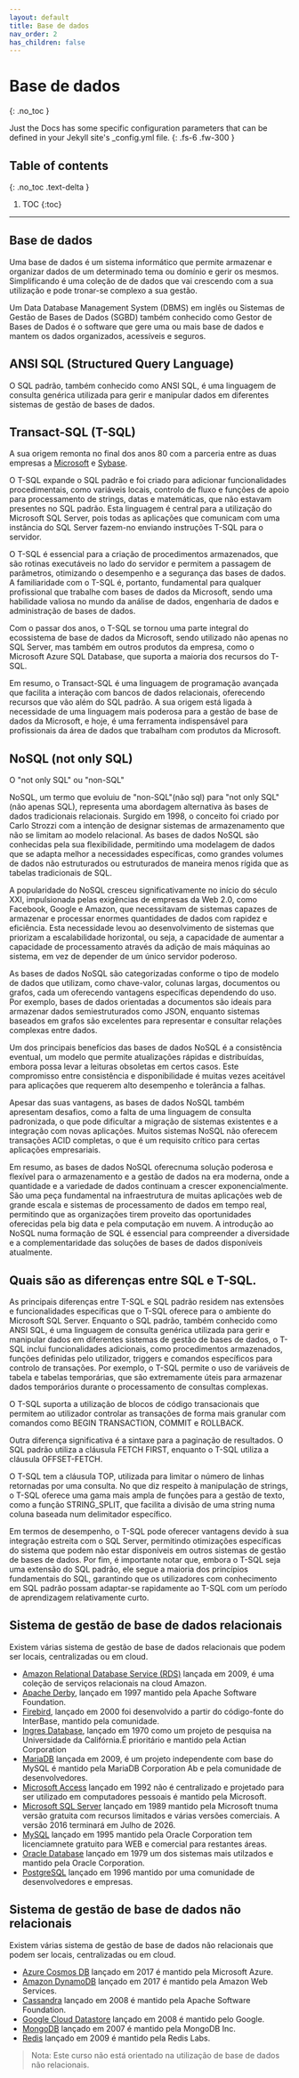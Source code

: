 ```yaml
---
layout: default
title: Base de dados
nav_order: 2
has_children: false
---
```


# Base de dados
{: .no_toc }

Just the Docs has some specific configuration parameters that can be defined in your Jekyll site's \_config.yml file.
{: .fs-6 .fw-300 }

## Table of contents
{: .no_toc .text-delta }

1. TOC
{:toc}

---


## Base de dados

Uma base de dados é um sistema informático que permite armazenar e organizar dados de um determinado tema ou domínio e gerir os mesmos. Simplificando é uma coleção de de dados que vai crescendo com a sua utilização e pode tronar-se complexo a sua gestão.

Um Data Database Management System (DBMS) em inglês ou Sistemas de Gestão de Bases de Dados (SGBD) também conhecido como Gestor de Bases de Dados é o software que gere uma ou mais base de dados e mantem os dados organizados, acessíveis e seguros.



## ANSI SQL (Structured Query Language)
O SQL padrão, também conhecido como ANSI SQL, é uma linguagem de consulta genérica utilizada para gerir e manipular dados em diferentes sistemas de gestão de bases de dados.




## Transact-SQL (T-SQL)

A sua origem remonta no final dos anos 80 com a parceria entre as duas empresas a [Microsoft](https://www.microsoft.com/pt-pt) e [Sybase](https://www.sap.com/portugal/products/acquired-brands/what-is-sybase.html).

O T-SQL expande o SQL padrão e foi criado para adicionar funcionalidades procedimentais, como variáveis locais, controlo de fluxo e funções de apoio para processamento de strings, datas e matemáticas, que não estavam presentes no SQL padrão. Esta linguagem é central para a utilização do Microsoft SQL Server, pois todas as aplicações que comunicam com uma instância do SQL Server fazem-no enviando instruções T-SQL para o servidor. 

O T-SQL é essencial para a criação de procedimentos armazenados, que são rotinas executáveis no lado do servidor e permitem a passagem de parâmetros, otimizando o desempenho e a segurança das bases de dados. A familiaridade com o T-SQL é, portanto, fundamental para qualquer profissional que trabalhe com bases de dados da Microsoft, sendo uma habilidade valiosa no mundo da análise de dados, engenharia de dados e administração de bases de dados.

Com o passar dos anos, o T-SQL se tornou uma parte integral do ecossistema de base de dados da Microsoft, sendo utilizado não apenas no SQL Server, mas também em outros produtos da empresa, como o Microsoft Azure SQL Database, que suporta a maioria dos recursos do T-SQL.


Em resumo, o Transact-SQL é uma linguagem de programação avançada que facilita a interação com bancos de dados relacionais, oferecendo recursos que vão além do SQL padrão. A sua origem está ligada à necessidade de uma linguagem mais poderosa para a gestão de base de dados da Microsoft, e hoje, é uma ferramenta indispensável para profissionais da área de dados que trabalham com produtos da Microsoft. 





## NoSQL (not only SQL)
O "not only SQL" ou "non-SQL" 


NoSQL, um termo que evoluiu de "non-SQL"(não sql) para "not only SQL"(não apenas SQL), representa uma abordagem alternativa às bases de dados tradicionais relacionais. Surgido em 1998, o conceito foi criado por Carlo Strozzi com a intenção de designar sistemas de armazenamento que não se limitam ao modelo relacional. As bases de dados NoSQL são conhecidas pela sua flexibilidade, permitindo uma modelagem de dados que se adapta melhor a necessidades específicas, como grandes volumes de dados não estruturados ou estruturados de maneira menos rígida que as tabelas tradicionais de SQL.

A popularidade do NoSQL cresceu significativamente no início do século XXI, impulsionada pelas exigências de empresas da Web 2.0, como Facebook, Google e Amazon, que necessitavam de sistemas capazes de armazenar e processar enormes quantidades de dados com rapidez e eficiência. Esta necessidade levou ao desenvolvimento de sistemas que priorizam a escalabilidade horizontal, ou seja, a capacidade de aumentar a capacidade de processamento através da adição de mais máquinas ao sistema, em vez de depender de um único servidor poderoso.

As bases de dados NoSQL são categorizadas conforme o tipo de modelo de dados que utilizam, como chave-valor, colunas largas, documentos ou grafos, cada um oferecendo vantagens específicas dependendo do uso. Por exemplo, bases de dados orientadas a documentos são ideais para armazenar dados semiestruturados como JSON, enquanto sistemas baseados em grafos são excelentes para representar e consultar relações complexas entre dados.

Um dos principais benefícios das bases de dados NoSQL é a consistência eventual, um modelo que permite atualizações rápidas e distribuídas, embora possa levar a leituras obsoletas em certos casos. Este compromisso entre consistência e disponibilidade é muitas vezes aceitável para aplicações que requerem alto desempenho e tolerância a falhas.

Apesar das suas vantagens, as bases de dados NoSQL também apresentam desafios, como a falta de uma linguagem de consulta padronizada, o que pode dificultar a migração de sistemas existentes e a integração com novas aplicações. Muitos sistemas NoSQL não oferecem transações ACID completas, o que é um requisito crítico para certas aplicações empresariais.

Em resumo, as bases de dados NoSQL oferecnuma solução poderosa e flexível para o armazenamento e a gestão de dados na era moderna, onde a quantidade e a variedade de dados continuam a crescer exponencialmente. São uma peça fundamental na infraestrutura de muitas aplicações web de grande escala e sistemas de processamento de dados em tempo real, permitindo que as organizações tirem proveito das oportunidades oferecidas pela big data e pela computação em nuvem. A introdução ao NoSQL numa formação de SQL é essencial para compreender a diversidade e a complementaridade das soluções de bases de dados disponíveis atualmente.



## Quais são as diferenças entre SQL e T-SQL. 
As principais diferenças entre T-SQL e SQL padrão residem nas extensões e funcionalidades específicas que o T-SQL oferece para o ambiente do Microsoft SQL Server. Enquanto o SQL padrão, também conhecido como ANSI SQL, é uma linguagem de consulta genérica utilizada para gerir e manipular dados em diferentes sistemas de gestão de bases de dados, o T-SQL inclui funcionalidades adicionais, como procedimentos armazenados, funções definidas pelo utilizador, triggers e comandos específicos para controlo de transações. Por exemplo, o T-SQL permite o uso de variáveis de tabela e tabelas temporárias, que são extremamente úteis para armazenar dados temporários durante o processamento de consultas complexas. 

O T-SQL suporta a utilização de blocos de código transacionais que permitem ao utilizador controlar as transações de forma mais granular com comandos como BEGIN TRANSACTION, COMMIT e ROLLBACK.

Outra diferença significativa é a sintaxe para a paginação de resultados. O SQL padrão utiliza a cláusula FETCH FIRST, enquanto o T-SQL utiliza a cláusula OFFSET-FETCH. 

O T-SQL tem a cláusula TOP, utilizada para limitar o número de linhas retornadas por uma consulta. No que diz respeito à manipulação de strings, o T-SQL oferece uma gama mais ampla de funções para a gestão de texto, como a função STRING_SPLIT, que facilita a divisão de uma string numa coluna baseada num delimitador específico.

Em termos de desempenho, o T-SQL pode oferecer vantagens devido à sua integração estreita com o SQL Server, permitindo otimizações específicas do sistema que podem não estar disponíveis em outros sistemas de gestão de bases de dados. Por fim, é importante notar que, embora o T-SQL seja uma extensão do SQL padrão, ele segue a maioria dos princípios fundamentais do SQL, garantindo que os utilizadores com conhecimento em SQL padrão possam adaptar-se rapidamente ao T-SQL com um período de aprendizagem relativamente curto.


## Sistema de gestão de base de dados relacionais

Existem várias sistema de gestão de base de dados relacionais que podem ser locais, centralizadas ou em cloud.

- [Amazon Relational Database Service (RDS)](https://aws.amazon.com/pt/rds/) lançada em 2009, é uma coleção de serviços relacionais na cloud Amazon. 
- [Apache Derby](https://db.apache.org/derby/), lançado em 1997 mantido pela Apache Software Foundation.
- [Firebird](https://firebirdsql.org/), lançado em 2000 foi desenvolvido a partir do código-fonte do InterBase, mantido pela comunidade.
- [Ingres Database](https://www.actian.com/databases/ingres/), lançado em 1970 como um projeto de pesquisa na Universidade da Califórnia.É prioritário e mantido pela Actian Corporation
- [MariaDB](https://mariadb.org/) lançada em 2009, é um projeto independente com base do MySQL é mantido pela MariaDB Corporation Ab e pela comunidade de desenvolvedores.
- [Microsoft Access](https://www.microsoft.com/pt-pt/microsoft-365/access) lançado em 1992 não é centralizado e projetado para ser utilizado em computadores pessoais é mantido pela Microsoft.
- [Microsoft SQL Server](https://www.microsoft.com/pt-pt/sql-server/) lançado em 1989 mantido pela Microsoft tnuma versão gratuita com recursos limitados e várias versões comerciais. A versão 2016 terminará em Julho de 2026.
- [MySQL](https://www.mysql.com/) lançado em 1995 mantido pela Oracle Corporation tem licenciamnete gratuito para WEB e comercial para restantes áreas.
- [Oracle Database](https://www.oracle.com/database/) lançado em 1979 um dos sistemas mais utilzados e mantido pela Oracle Corporation.
- [PostgreSQL](https://www.postgresql.org/) lançado em 1996 mantido por uma comunidade de desenvolvedores e empresas.

## Sistema de gestão de base de dados não relacionais 

Existem várias sistema de gestão de base de dados não relacionais que podem ser locais, centralizadas ou em cloud.

- [Azure Cosmos DB]() lançado em 2017 é mantido pela Microsoft Azure.
- [Amazon DynamoDB]() lançado em 2017 é mantido pela Amazon Web Services.
- [Cassandra]() lançado em 2008 é mantido pela Apache Software Foundation.
- [Google Cloud Datastore]() lançado em 2008 é mantido pelo Google.
- [MongoDB]() lançado em 2007 é mantido pela MongoDB Inc. 
- [Redis]() lançado em 2009 é mantido pela Redis Labs.

>Nota: Este curso não está orientado na utilização de base de dados não relacionais.

<br>